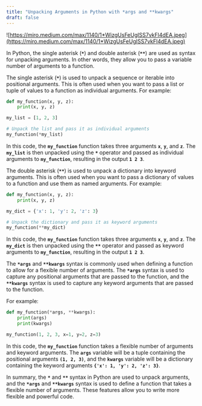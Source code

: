 ```yaml
---
title: "Unpacking Arguments in Python with *args and **kwargs"
draft: false
---
```


![https://miro.medium.com/max/1140/1*WizgUsFeUgISS7vkFl4dEA.jpeg](https://miro.medium.com/max/1140/1*WizgUsFeUgISS7vkFl4dEA.jpeg)

In Python, the single asterisk (**`*`**) and double asterisk (**`**`**) are used as syntax for unpacking arguments. In other words, they allow you to pass a variable number of arguments to a function.

The single asterisk (**`*`**) is used to unpack a sequence or iterable into positional arguments. This is often used when you want to pass a list or tuple of values to a function as individual arguments. For example:

```python
def my_function(x, y, z):
    print(x, y, z)

my_list = [1, 2, 3]

# Unpack the list and pass it as individual arguments
my_function(*my_list)
```

In this code, the **`my_function`** function takes three arguments **`x`**, **`y`**, and **`z`**. The **`my_list`** is then unpacked using the **`*`** operator and passed as individual arguments to **`my_function`**, resulting in the output **`1 2 3`**.

The double asterisk (**`**`**) is used to unpack a dictionary into keyword arguments. This is often used when you want to pass a dictionary of values to a function and use them as named arguments. For example:

```python
def my_function(x, y, z):
    print(x, y, z)

my_dict = {'x': 1, 'y': 2, 'z': 3}

# Unpack the dictionary and pass it as keyword arguments
my_function(**my_dict)
```

In this code, the **`my_function`** function takes three arguments **`x`**, **`y`**, and **`z`**. The **`my_dict`** is then unpacked using the **`**`** operator and passed as keyword arguments to **`my_function`**, resulting in the output **`1 2 3`**.

The **`*args`** and **`**kwargs`** syntax is commonly used when defining a function to allow for a flexible number of arguments. The **`*args`** syntax is used to capture any positional arguments that are passed to the function, and the **`**kwargs`** syntax is used to capture any keyword arguments that are passed to the function.

For example:

```python
def my_function(*args, **kwargs):
    print(args)
    print(kwargs)

my_function(1, 2, 3, x=1, y=2, z=3)
```

In this code, the **`my_function`** function takes a flexible number of arguments and keyword arguments. The **`args`** variable will be a tuple containing the positional arguments **`(1, 2, 3)`**, and the **`kwargs`** variable will be a dictionary containing the keyword arguments **`{'x': 1, 'y': 2, 'z': 3}`**.

In summary, the **`*`** and **`**`** syntax in Python are used to unpack arguments, and the **`*args`** and **`**kwargs`** syntax is used to define a function that takes a flexible number of arguments. These features allow you to write more flexible and powerful code.
